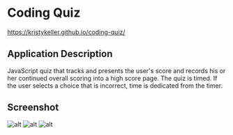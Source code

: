 # Coding Quiz
https://kristykeller.github.io/coding-quiz/

## Application Description 
JavaScript quiz that tracks and presents the user's score and records his or her continued overall scoring into a high score page. The quiz is timed. If the user selects a choice that is incorrect, time is dedicated from the timer.  

## Screenshot
![alt](https://drive.google.com/file/d/1EOQN2wj-0S_FfFV99MJ61md7KrcMA9WZ/view?usp=sharing) 
![alt](https://drive.google.com/file/d/1dPcRVZ9X21VJo65bdHDbAByjZYLxMRga/view?usp=sharing)
![alt](https://drive.google.com/file/d/1htnFapGGVl7Vjp9IJ8--O6ufACZq4BrV/view?usp=sharing)

